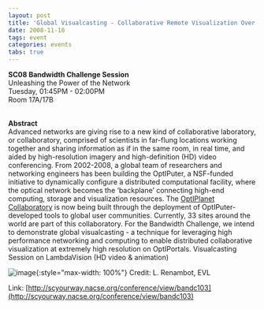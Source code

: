 ```yaml
---
layout: post
title: 'Global Visualcasting - Collaborative Remote Visualization Over High Speed Networks'
date: 2008-11-18
tags: event
categories: events
tabs: true
---
```


<strong>SC08 Bandwidth Challenge Session</strong><br>
Unleashing the Power of the Network<br>
Tuesday,  01:45PM - 02:00PM<br>
Room 17A/17B<br><br>

<strong>Abstract</strong><br>
Advanced networks are giving rise to a new kind of collaborative laboratory, or collaboratory, comprised of scientists in far-flung locations working together and sharing information as if in the same room, in real time, and aided by high-resolution imagery and high-definition (HD) video conferencing. From 2002-2008, a global team of researchers and networking engineers has been building the OptIPuter, a NSF-funded initiative to dynamically configure a distributed computational facility, where the optical network becomes the &lsquo;backplane&rsquo; connecting high-end computing, storage and visualization resources. The <a href="http://www.evl.uic.edu/cavern/optiplanet">OptIPlanet Collaboratory</a> is now being built through the deployment of OptIPuter-developed tools to global user communities. Currently, 33 sites around the world are part of this collaboratory. For the Bandwidth Challenge, we intend to demonstrate global visualcasting - a technique for leveraging high performance networking and computing to enable distributed collaborative visualization at extremely high resolution on OptIPortals.
Visualcasting Session on LambdaVision (HD video &amp; animation)

![image](https://www.evl.uic.edu/output/originals/globalvisualcasting.png-srcw.jpg){:style="max-width: 100%"}
Credit: L. Renambot, EVL


Link: [http://scyourway.nacse.org/conference/view/bandc103](http://scyourway.nacse.org/conference/view/bandc103)
